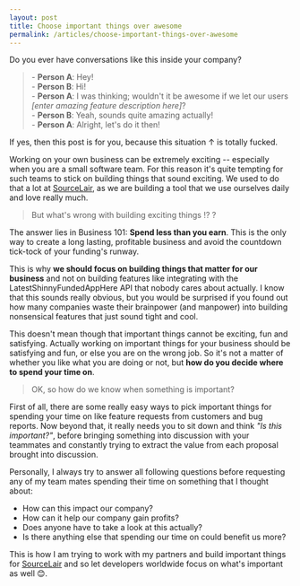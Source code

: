 ```yaml
---
layout: post
title: Choose important things over awesome
permalink: /articles/choose-important-things-over-awesome
---
```


Do you ever have conversations like this inside your company?

> \- **Person A**: Hey! <br />
 \- **Person B**: Hi! <br />
 \- **Person A**: I was thinking; wouldn't it be awesome if we let our users *[enter amazing feature description here]*? <br />
 \- **Person B**: Yeah, sounds quite amazing actually! <br />
 \- **Person A**: Alright, let's do it then!

If yes, then this post is for you, because this situation ↑ is totally fucked.

Working on your own business can be extremely exciting -- especially when you are a small software team. For this reason it's quite tempting for such teams to stick on building things that sound exciting. We used to do that a lot at [SourceLair](https://www.sourcelair.com/), as we are building a tool that we use ourselves daily and love really much.

> But what's wrong with building exciting things ⁉️ ?

The answer lies in Business 101: **Spend less than you earn**. This is the only way to create a long lasting, profitable business and avoid the countdown tick-tock of your funding's runway.

This is why **we should focus on building things that matter for our business** and not on building features like integrating with the LatestShinnyFundedAppHere API that nobody cares about actually. I know that this sounds really obvious, but you would be surprised if you found out how many companies waste their brainpower (and manpower) into building nonsensical features that just sound tight and cool.

This doesn't mean though that important things cannot be exciting, fun and satisfying. Actually working on important things for your business should be satisfying and fun, or else you are on the wrong job. So it's not a matter of whether you like what you are doing or not, but **how do you decide where to spend your time on**.

> OK, so how do we know when something is important?

First of all, there are some really easy ways to pick important things for spending your time on like feature requests from customers and bug reports. Now beyond that, it really needs you to sit down and think *"Is this important?"*, before bringing something into discussion with your teammates and constantly trying to extract the value from each proposal brought into discussion.

Personally, I always try to answer all following questions before requesting any of my team mates spending their time on something that I thought about:

- How can this impact our company?
- How can it help our company gain profits?
- Does anyone have to take a look at this actually?
- Is there anything else that spending our time on could benefit us more?

This is how I am trying to work with my partners and build important things for [SourceLair](https://www.sourcelair.com) and so let developers worldwide focus on what's important as well 😊.
